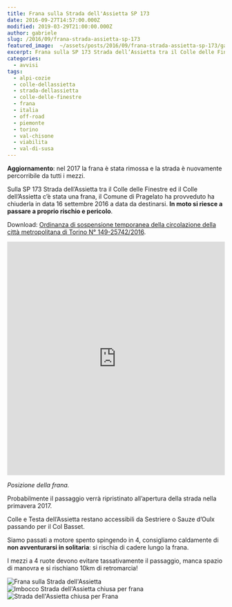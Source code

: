 ```yaml
---
title: Frana sulla Strada dell'Assietta SP 173
date: 2016-09-27T14:57:00.000Z
modified: 2019-03-29T21:00:00.000Z
author: gabriele
slug: /2016/09/frana-strada-assietta-sp-173
featured_image:  ~/assets/posts/2016/09/frana-strada-assietta-sp-173/galleries/0/0.jpg
excerpt: Frana sulla SP 173 Strada dell’Assietta tra il Colle delle Finestre ed il Colle dell’Assetta, strada chiusa dal 16 settembre 2016 a data indefinita
categories:
  - avvisi
tags:
  - alpi-cozie
  - colle-dellassietta
  - strada-dellassietta
  - colle-delle-finestre
  - frana
  - italia
  - off-road
  - piemonte
  - torino
  - val-chisone
  - viabilita
  - val-di-susa
---
```


<p class="message warning">
  <strong>Aggiornamento</strong>: nel 2017 la frana è stata rimossa e la strada è nuovamente percorribile da tutti i mezzi.
</p>

Sulla SP 173 Strada dell’Assietta tra il Colle delle Finestre ed il Colle dell’Assietta c’è stata una frana, il Comune di Pragelato ha provveduto ha chiuderla in data 16 settembre 2016 a data da destinarsi. **In moto si riesce a passare a proprio rischio e pericolo**.

Download: [Ordinanza di sospensione temporanea della circolazione della città metropolitana di Torino N° 149-25742/2016](http://www.pragelatoturismo.it/public/news/ordinanza.jpg).

<iframe style="border: 0;" src="https://www.google.com/maps/embed?pb=!1m18!1m12!1m3!1d9962.745538627365!2d6.9635730587763165!3d45.06004608929178!2m3!1f0!2f0!3f0!3m2!1i1024!2i768!4f13.1!3m3!1m2!1s0x0%3A0x0!2zNDXCsDAzJzQwLjEiTiA2wrA1OCcwMS4xIkU!5e1!3m2!1sit!2sus!4v1475244980130" width="100%" height="540" frameborder="0" allowfullscreen="allowfullscreen"></iframe>

_Posizione della frana._

Probabilmente il passaggio verrà ripristinato all’apertura della strada nella primavera 2017.

Colle e Testa dell’Assietta restano accessibili da Sestriere o Sauze d’Oulx passando per il Col Basset.

Siamo passati a motore spento spingendo in 4, consigliamo caldamente di **non avventurarsi in solitaria**: si rischia di cadere lungo la frana.

I mezzi a 4 ruote devono evitare tassativamente il passaggio, manca spazio di manovra e si rischiano 10km di retromarcia!

![Frana sulla Strada dell'Assietta](~/assets/posts/2016/09/frana-strada-assietta-sp-173/galleries/0/0.jpg "La frana che blocca la SP 131 Strada dell'Assietta tra Colle delle Finestre e Colle dell'Assietta a Settembre 2016")
![Imbocco Strada dell'Assietta chiusa per frana](~/assets/posts/2016/09/frana-strada-assietta-sp-173/galleries/0/1.jpg "Il cartello che segnala la chiusura per frana della Strada per l'Assietta a settembre 2016")
![Strada dell'Assietta chiusa per Frana](~/assets/posts/2016/09/frana-strada-assietta-sp-173/galleries/0/2.jpg "Il cartello che segnala la chiusura per frana della Strada per l'Assietta a settembre 2016")
